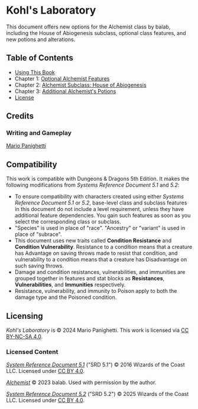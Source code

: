 # Kohl's Laboratory

This document offers new options for the Alchemist class by balab, including the House of Abiogenesis subclass, optional class features, and new potions and alterations.

## Table of Contents

- [Using This Book](using-this-book.md)
- Chapter 1: [Optional Alchemist Features](ch-1-optional-alchemist-features.md)
- Chapter 2: [Alchemist Subclass: House of Abiogenesis](ch-2-alchemist-subclass-house-of-abiogenesis.md)
- Chapter 3: [Additional Alchemist's Potions](ch-3-additional-alchemists-potions.md)
- [License](LICENSE.md)

## Credits

### Writing and Gameplay

[Mario Panighetti](https://mario.panighetti.net)

## Compatibility

This work is compatible with Dungeons & Dragons 5th Edition. It makes the following modifications from _Systems Reference Document 5.1_ and _5.2_:

- To ensure compatibility with characters created using either _Systems Reference Document 5.1_ or _5.2_, base-level class and subclass features in this document do not include a level requirement, unless they have additional feature dependencies. You gain such features as soon as you select the corresponding class or subclass.
- "Species" is used in place of "race". "Ancestry" or "variant" is used in place of "subrace".
- This document uses new traits called **Condition Resistance** and **Condition Vulnerability**. Resistance to a condition means that a creature has Advantage on saving throws made to resist that condition, and vulnerability to a condition means that a creature has Disadvantage on such saving throws.
- Damage and condition resistances, vulnerabilities, and immunities are grouped together in features and stat blocks as **Resistances**, **Vulnerabilities**, and **Immunities** respectively.
- Resistance, vulnerability, and immunity to Poison apply to both the damage type and the Poisoned condition.

## Licensing

_Kohl's Laboratory_ is © 2024 Mario Panighetti. This work is licensed via [CC BY-NC-SA 4.0](https://creativecommons.org/licenses/by-nc-sa/4.0/legalcode).

### Licensed Content

_[System Reference Document 5.1](https://dndbeyond.com/srd#SystemReferenceDocumentv51)_ ("SRD 5.1") © 2016 Wizards of the Coast LLC. Licensed under [CC BY 4.0](https://creativecommons.org/licenses/by/4.0/legalcode).

_[Alchemist](https://docs.google.com/document/d/1FbBScXvWzPKRo62ZlqXcIMgUd_KPYoqCkMa2ZtYBN8c)_ © 2023 balab. Used with permission by the author.

_[System Reference Document 5.2](https://www.dndbeyond.com/srd#SystemReferenceDocumentv52)_ ("SRD 5.2") © 2025 Wizards of the Coast LLC. Licensed under [CC BY 4.0](https://creativecommons.org/licenses/by/4.0/legalcode).

